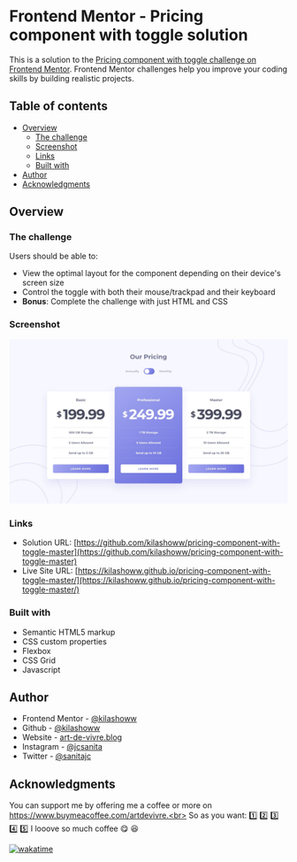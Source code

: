 # Frontend Mentor - Pricing component with toggle solution

This is a solution to the [Pricing component with toggle challenge on Frontend Mentor](https://www.frontendmentor.io/challenges/pricing-component-with-toggle-8vPwRMIC). Frontend Mentor challenges help you improve your coding skills by building realistic projects. 

## Table of contents

- [Overview](#overview)
  - [The challenge](#the-challenge)
  - [Screenshot](#screenshot)
  - [Links](#links)
  - [Built with](#built-with)
- [Author](#author)
- [Acknowledgments](#acknowledgments)

## Overview

### The challenge

Users should be able to:

- View the optimal layout for the component depending on their device's screen size
- Control the toggle with both their mouse/trackpad and their keyboard
- **Bonus**: Complete the challenge with just HTML and CSS

### Screenshot

![Design Pricing component with toggle solution](./design/desktop-design-annually.jpg)

### Links

- Solution URL: [https://github.com/kilashoww/pricing-component-with-toggle-master](https://github.com/kilashoww/pricing-component-with-toggle-master)
- Live Site URL: [https://kilashoww.github.io/pricing-component-with-toggle-master/](https://kilashoww.github.io/pricing-component-with-toggle-master/)


### Built with

- Semantic HTML5 markup
- CSS custom properties
- Flexbox
- CSS Grid
- Javascript

## Author

- Frontend Mentor - [@kilashoww](https://www.frontendmentor.io/profile/kilashoww)
- Github - [@kilashoww](https://github.com/kilashoww)
- Website - [art-de-vivre.blog](https://www.art-de-vivre.blog/)
- Instagram - [@jcsanita](https://www.instagram.com/jcsanita)
- Twitter - [@sanitajc](https://twitter.com/sanitajc)

## Acknowledgments

You can support me by offering me a coffee or more on https://www.buymeacoffee.com/artdevivre.<br>
So as you want: 1️⃣ 2️⃣ 3️⃣ 4️⃣ 5️⃣ I looove so much coffee :yum: :laughing:

[![wakatime](https://wakatime.com/badge/user/06e45670-5dab-4fd0-87ef-cecd51e17204/project/de20744c-1c29-43ca-8817-1e518538c5d1.svg)](https://wakatime.com/badge/user/06e45670-5dab-4fd0-87ef-cecd51e17204/project/de20744c-1c29-43ca-8817-1e518538c5d1)
